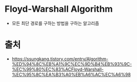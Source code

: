 # Floyd-Warshall Algorithm

 - 모든 최단 경로를 구하는 방법을 구하는 알고리즘

# 출처
 - https://ssungkang.tistory.com/entry/Algorithm-%ED%94%8C%EB%A1%9C%EC%9D%B4%EB%93%9C-%EC%99%80%EC%83%ACFloyd-Warshall-%EC%95%8C%EA%B3%A0%EB%A6%AC%EC%A6%98